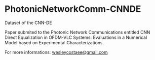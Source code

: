 # PhotonicNetworkComm-CNNDE
Dataset of the CNN-DE

Paper submited to the Photonic Network Communications entitled CNN Direct Equalization in OFDM-VLC Systems: Evaluations in a Numerical Model based on Experimental Characterizations.

For more informations: wesleycostaee@gmail.com
